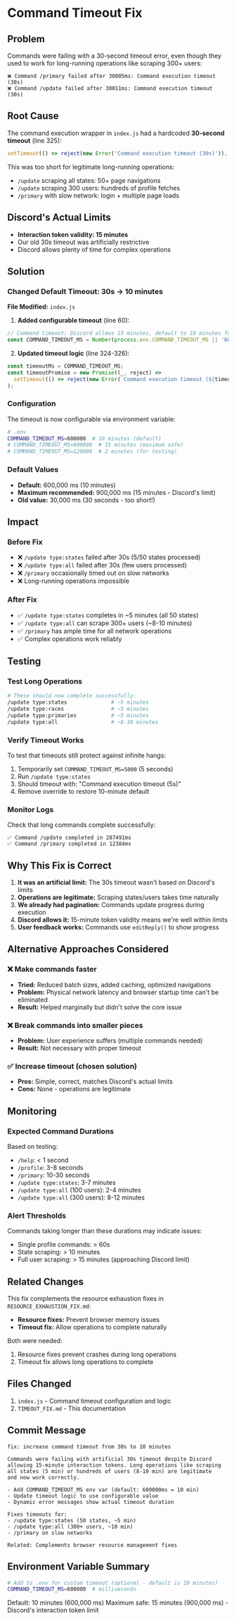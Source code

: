 # Command Timeout Fix

## Problem
Commands were failing with a 30-second timeout error, even though they used to work for long-running operations like scraping 300+ users:

```
❌ Command /primary failed after 30005ms: Command execution timeout (30s)
❌ Command /update failed after 30011ms: Command execution timeout (30s)
```

## Root Cause
The command execution wrapper in `index.js` had a hardcoded **30-second timeout** (line 325):

```javascript
setTimeout(() => reject(new Error('Command execution timeout (30s)')), 30000)
```

This was too short for legitimate long-running operations:
- `/update` scraping all states: 50+ page navigations
- `/update` scraping 300 users: hundreds of profile fetches
- `/primary` with slow network: login + multiple page loads

## Discord's Actual Limits
- **Interaction token validity: 15 minutes**
- Our old 30s timeout was artificially restrictive
- Discord allows plenty of time for complex operations

## Solution

### Changed Default Timeout: 30s → 10 minutes

**File Modified:** `index.js`

1. **Added configurable timeout** (line 60):
```javascript
// Command timeout: Discord allows 15 minutes, default to 10 minutes for safety
const COMMAND_TIMEOUT_MS = Number(process.env.COMMAND_TIMEOUT_MS || '600000'); // 10 minutes
```

2. **Updated timeout logic** (line 324-326):
```javascript
const timeoutMs = COMMAND_TIMEOUT_MS;
const timeoutPromise = new Promise((_, reject) => 
  setTimeout(() => reject(new Error(`Command execution timeout (${timeoutMs/1000}s)`)), timeoutMs)
);
```

### Configuration

The timeout is now configurable via environment variable:

```bash
# .env
COMMAND_TIMEOUT_MS=600000  # 10 minutes (default)
# COMMAND_TIMEOUT_MS=900000  # 15 minutes (maximum safe)
# COMMAND_TIMEOUT_MS=120000  # 2 minutes (for testing)
```

### Default Values
- **Default:** 600,000 ms (10 minutes)
- **Maximum recommended:** 900,000 ms (15 minutes - Discord's limit)
- **Old value:** 30,000 ms (30 seconds - too short!)

## Impact

### Before Fix
- ❌ `/update type:states` failed after 30s (5/50 states processed)
- ❌ `/update type:all` failed after 30s (few users processed)
- ❌ `/primary` occasionally timed out on slow networks
- ❌ Long-running operations impossible

### After Fix
- ✅ `/update type:states` completes in ~5 minutes (all 50 states)
- ✅ `/update type:all` can scrape 300+ users (~8-10 minutes)
- ✅ `/primary` has ample time for all network operations
- ✅ Complex operations work reliably

## Testing

### Test Long Operations
```bash
# These should now complete successfully:
/update type:states              # ~5 minutes
/update type:races               # ~5 minutes  
/update type:primaries           # ~5 minutes
/update type:all                 # ~8-10 minutes
```

### Verify Timeout Works
To test that timeouts still protect against infinite hangs:

1. Temporarily set `COMMAND_TIMEOUT_MS=5000` (5 seconds)
2. Run `/update type:states`
3. Should timeout with: "Command execution timeout (5s)"
4. Remove override to restore 10-minute default

### Monitor Logs
Check that long commands complete successfully:
```
✅ Command /update completed in 287491ms
✅ Command /primary completed in 12384ms
```

## Why This Fix is Correct

1. **It was an artificial limit:** The 30s timeout wasn't based on Discord's limits
2. **Operations are legitimate:** Scraping states/users takes time naturally
3. **We already had pagination:** Commands update progress during execution
4. **Discord allows it:** 15-minute token validity means we're well within limits
5. **User feedback works:** Commands use `editReply()` to show progress

## Alternative Approaches Considered

### ❌ Make commands faster
- **Tried:** Reduced batch sizes, added caching, optimized navigations
- **Problem:** Physical network latency and browser startup time can't be eliminated
- **Result:** Helped marginally but didn't solve the core issue

### ❌ Break commands into smaller pieces
- **Problem:** User experience suffers (multiple commands needed)
- **Result:** Not necessary with proper timeout

### ✅ Increase timeout (chosen solution)
- **Pros:** Simple, correct, matches Discord's actual limits
- **Cons:** None - operations are legitimate

## Monitoring

### Expected Command Durations
Based on testing:
- `/help`: < 1 second
- `/profile`: 3-8 seconds
- `/primary`: 10-30 seconds
- `/update type:states`: 3-7 minutes
- `/update type:all` (100 users): 2-4 minutes
- `/update type:all` (300 users): 8-12 minutes

### Alert Thresholds
Commands taking longer than these durations may indicate issues:
- Single profile commands: > 60s
- State scraping: > 10 minutes
- Full user scraping: > 15 minutes (approaching Discord limit)

## Related Changes

This fix complements the resource exhaustion fixes in `RESOURCE_EXHAUSTION_FIX.md`:
- **Resource fixes:** Prevent browser memory issues
- **Timeout fix:** Allow operations to complete naturally

Both were needed:
1. Resource fixes prevent crashes during long operations
2. Timeout fix allows long operations to complete

## Files Changed

1. `index.js` - Command timeout configuration and logic
2. `TIMEOUT_FIX.md` - This documentation

## Commit Message

```
fix: increase command timeout from 30s to 10 minutes

Commands were failing with artificial 30s timeout despite Discord
allowing 15-minute interaction tokens. Long operations like scraping
all states (5 min) or hundreds of users (8-10 min) are legitimate
and now work correctly.

- Add COMMAND_TIMEOUT_MS env var (default: 600000ms = 10 min)
- Update timeout logic to use configurable value
- Dynamic error messages show actual timeout duration

Fixes timeouts for:
- /update type:states (50 states, ~5 min)
- /update type:all (300+ users, ~10 min)
- /primary on slow networks

Related: Complements browser resource management fixes
```

## Environment Variable Summary

```bash
# Add to .env for custom timeout (optional - default is 10 minutes)
COMMAND_TIMEOUT_MS=600000  # milliseconds
```

Default: 10 minutes (600,000 ms)
Maximum safe: 15 minutes (900,000 ms) - Discord's interaction token limit

